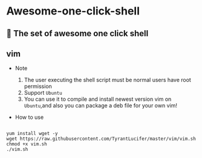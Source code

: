 # Awesome-one-click-shell

:rainbow: The set of awesome one click shell
---

## vim

- Note

    1. The user executing the shell script must be normal users have root permission
    2. Support `Ubuntu`
    3. You can use it to compile and install newest version vim on `Ubuntu`,and also you can package a deb file for your own vim!

- How to use

``` shell

yum install wget -y
wget https://raw.githubusercontent.com/TyrantLucifer/master/vim/vim.sh 
chmod +x vim.sh
./vim.sh

```
